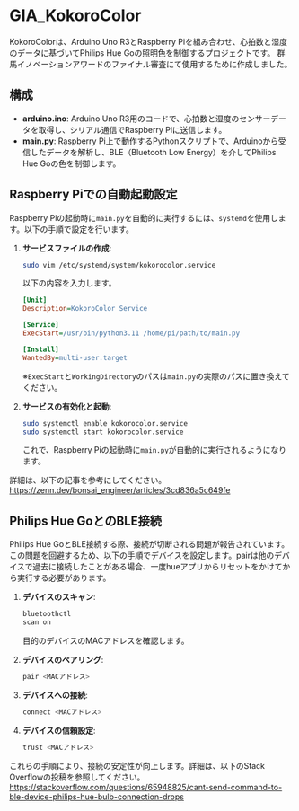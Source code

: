 # GIA_KokoroColor

KokoroColorは、Arduino Uno R3とRaspberry Piを組み合わせ、心拍数と湿度のデータに基づいてPhilips Hue Goの照明色を制御するプロジェクトです。
群馬イノベーションアワードのファイナル審査にて使用するために作成しました。

## 構成

- **arduino.ino**: Arduino Uno R3用のコードで、心拍数と湿度のセンサーデータを取得し、シリアル通信でRaspberry Piに送信します。
- **main.py**: Raspberry Pi上で動作するPythonスクリプトで、Arduinoから受信したデータを解析し、BLE（Bluetooth Low Energy）を介してPhilips Hue Goの色を制御します。

## Raspberry Piでの自動起動設定

Raspberry Piの起動時に`main.py`を自動的に実行するには、`systemd`を使用します。以下の手順で設定を行います。

1. **サービスファイルの作成**:
   ```bash
   sudo vim /etc/systemd/system/kokorocolor.service
   ```
   以下の内容を入力します。
   ```ini
   [Unit]
   Description=KokoroColor Service

   [Service]
   ExecStart=/usr/bin/python3.11 /home/pi/path/to/main.py

   [Install]
   WantedBy=multi-user.target
   ```
   ※`ExecStart`と`WorkingDirectory`のパスは`main.py`の実際のパスに置き換えてください。

2. **サービスの有効化と起動**:
   ```bash
   sudo systemctl enable kokorocolor.service
   sudo systemctl start kokorocolor.service
   ```
   これで、Raspberry Piの起動時に`main.py`が自動的に実行されるようになります。

詳細は、以下の記事を参考にしてください。
https://zenn.dev/bonsai_engineer/articles/3cd836a5c649fe


## Philips Hue GoとのBLE接続

Philips Hue GoとBLE接続する際、接続が切断される問題が報告されています。この問題を回避するため、以下の手順でデバイスを設定します。pairは他のデバイスで過去に接続したことがある場合、一度hueアプリからリセットをかけてから実行する必要があります。

1. **デバイスのスキャン**:
   ```bash
   bluetoothctl
   scan on
   ```
   目的のデバイスのMACアドレスを確認します。

2. **デバイスのペアリング**:
   ```bash
   pair <MACアドレス>
   ```

3. **デバイスへの接続**:
   ```bash
   connect <MACアドレス>
   ```

4. **デバイスの信頼設定**:
   ```bash
   trust <MACアドレス>
   ```

これらの手順により、接続の安定性が向上します。詳細は、以下のStack Overflowの投稿を参照してください。
https://stackoverflow.com/questions/65948825/cant-send-command-to-ble-device-philips-hue-bulb-connection-drops
